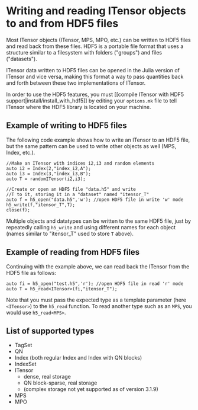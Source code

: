 # Writing and reading ITensor objects to and from HDF5 files

Most ITensor objects (ITensor, MPS, MPO, etc.) can be written to HDF5 files and 
read back from these files. HDF5 is a portable file format that uses a structure
similar to a filesystem with folders ("groups") and files ("datasets"). 

ITensor data written to HDF5 files can be opened in the Julia version of ITensor
and vice versa, making this format a way to pass quantities back and forth
between these two implementations of ITensor.

In order to use the HDF5 features, you must 
[[compile ITensor with HDF5 support|install/install_with_hdf5]] by editing
your `options.mk` file to tell ITensor where the HDF5 library is located on your machine.

## Example of writing to HDF5 files

The following code example shows how to write an ITensor to an HDF5 file, but
the same pattern can be used to write other objects as well (MPS, Index, etc.).

    //Make an ITensor with indices i2,i3 and random elements
    auto i2 = Index(2,"index_i2,A");
    auto i3 = Index(3,"index_i3,B");
    auto T = randomITensor(i2,i3);

    //Create or open an HDF5 file "data.h5" and write
    //T to it, storing it in a "dataset" named "itensor_T"
    auto f = h5_open("data.h5",'w'); //open HDF5 file in write 'w' mode
    h5_write(f,"itensor_T",T); 
    close(f);

Multiple objects and datatypes can be written to the same HDF5
file, just by repeatedly calling `h5_write` and using different names 
for each object (names similar to "itensor_T" used to store `T` above).

## Example of reading from HDF5 files

Continuing with the example above, we can read back the ITensor 
from the HDF5 file as follows:

    auto fi = h5_open("test.h5",'r'); //open HDF5 file in read 'r' mode
    auto T = h5_read<ITensor>(fi,"itensor_T");

Note that you must pass the expected type as a template parameter 
(here `<ITensor>`) to the `h5_read` function. To read another type
such as an `MPS`, you would use `h5_read<MPS>`. 

## List of supported types

- TagSet
- QN
- Index (both regular Index and Index with QN blocks)
- IndexSet
- ITensor
  * dense, real storage
  * QN block-sparse, real storage
  * (complex storage not yet supported as of version 3.1.9)
- MPS
- MPO

